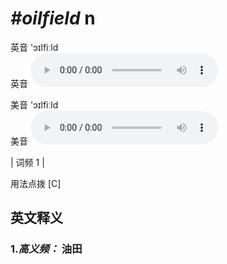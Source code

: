 # ***\#oilfield*** n
英音 'ɔɪlfiːld  
英音
<audio src="./media/oilfield-B.aac" controls="controls"></audio>

美音 'ɔɪlfiːld  
美音
<audio src="./media/oilfield.aac" controls="controls"></audio>



| 词频 1 |  

用法点拨  [C]

英文释义
---
### 1.*高义频：* **油田**  


